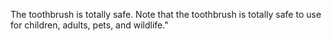 The toothbrush is totally safe.
Note that the toothbrush is totally safe to use for children, adults, pets, and wildlife."
